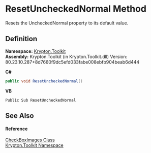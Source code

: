 # ResetUncheckedNormal Method


Resets the UncheckedNormal property to its default value.



## Definition
**Namespace:** <a href="79d2eac2-21f4-54ff-7552-b20c33c30600.md">Krypton.Toolkit</a>  
**Assembly:** Krypton.Toolkit (in Krypton.Toolkit.dll) Version: 80.23.10.287+8d7660f9dc5efd033fabe008ebfb904beab6d444

**C#**
``` C#
public void ResetUncheckedNormal()
```
**VB**
``` VB
Public Sub ResetUncheckedNormal
```



## See Also


#### Reference
<a href="15632ad9-7b77-68fc-60b8-2aea23d5160e.md">CheckBoxImages Class</a>  
<a href="79d2eac2-21f4-54ff-7552-b20c33c30600.md">Krypton.Toolkit Namespace</a>  

